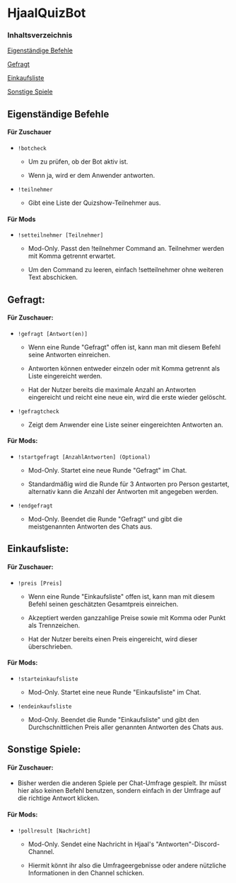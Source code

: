 # HjaalQuizBot

### Inhaltsverzeichnis
[Eigenständige Befehle](#Eigenständige-befehle)

[Gefragt](#Gefragt)

[Einkaufsliste](#Einkaufsliste)

[Sonstige Spiele](#Sonstige-Spiele)

## Eigenständige Befehle

#### Für Zuschauer

* `!botcheck`

  * Um zu prüfen, ob der Bot aktiv ist.

  * Wenn ja, wird er dem Anwender antworten.

* `!teilnehmer`

  * Gibt eine Liste der Quizshow-Teilnehmer aus.

#### Für Mods

* `!setteilnehmer [Teilnehmer]`

  * Mod-Only. Passt den !teilnehmer Command an. Teilnehmer werden mit Komma getrennt erwartet.

  * Um den Command zu leeren, einfach !setteilnehmer ohne weiteren Text abschicken.



## Gefragt:

#### Für Zuschauer:

* `!gefragt [Antwort(en)]`

  * Wenn eine Runde "Gefragt" offen ist, kann man mit diesem Befehl seine Antworten einreichen.

  * Antworten können entweder einzeln oder mit Komma getrennt als Liste eingereicht werden.

  * Hat der Nutzer bereits die maximale Anzahl an Antworten eingereicht und reicht eine neue ein, wird die erste wieder gelöscht.

* `!gefragtcheck`

  * Zeigt dem Anwender eine Liste seiner eingereichten Antworten an.

#### Für Mods:

* `!startgefragt [AnzahlAntworten] (Optional)`

  * Mod-Only. Startet eine neue Runde "Gefragt" im Chat. 

  * Standardmäßig wird die Runde für 3 Antworten pro Person gestartet, alternativ kann die Anzahl der Antworten mit angegeben werden.

* `!endgefragt`

  * Mod-Only. Beendet die Runde "Gefragt" und gibt die meistgenannten Antworten des Chats aus.



## Einkaufsliste:

#### Für Zuschauer:

* `!preis [Preis]`

  * Wenn eine Runde "Einkaufsliste" offen ist, kann man mit diesem Befehl seinen geschätzten Gesamtpreis einreichen.

  * Akzeptiert werden ganzzahlige Preise sowie mit Komma oder Punkt als Trennzeichen.

  * Hat der Nutzer bereits einen Preis eingereicht, wird dieser überschrieben.

#### Für Mods:

* `!starteinkaufsliste`

  * Mod-Only. Startet eine neue Runde "Einkaufsliste" im Chat.

* `!endeinkaufsliste`

  * Mod-Only. Beendet die Runde "Einkaufsliste" und gibt den Durchschnittlichen Preis aller genannten Antworten des Chats aus.



## Sonstige Spiele:

#### Für Zuschauer:

* Bisher werden die anderen Spiele per Chat-Umfrage gespielt. Ihr müsst hier also keinen Befehl benutzen, sondern einfach in der Umfrage auf die richtige Antwort klicken.

#### Für Mods:

* `!pollresult [Nachricht]`

  * Mod-Only. Sendet eine Nachricht in Hjaal's "Antworten"-Discord-Channel.

  * Hiermit könnt ihr also die Umfrageergebnisse oder andere nützliche Informationen in den Channel schicken.
